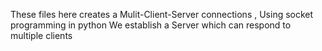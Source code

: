 These files here creates a Mulit-Client-Server connections ,
Using socket programming in python 
We establish a Server which can respond to multiple clients 
